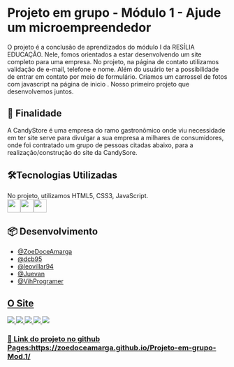 # Projeto em grupo - Módulo 1 - Ajude um microempreendedor

O projeto é a conclusão de aprendizados do módulo I da RESÍLIA EDUCAÇÃO. Nele, fomos orientados a estar desenvolvendo um site completo para uma empresa. No projeto, na página de contato utilizamos validação de e-mail, telefone e nome. Além do usuário ter a possibilidade de entrar em contato por meio de formulário. Criamos um carrossel de fotos com javascript na página de inicio . Nosso primeiro projeto que desenvolvemos juntos.

<h2> 🚀 Finalidade </h2>
A CandyStore é uma empresa do ramo gastronômico onde viu necessidade em ter site serve para divulgar a sua empresa a milhares de consumidores, onde foi contratado um grupo de pessoas citadas abaixo, para a realização/construção do site da CandySore.

<h2>🛠️Tecnologias Utilizadas </h2>
No projeto, utilizamos HTML5, CSS3, JavaScript.
<div style="display:flex;flex-direction:row">
<img src="https://user-images.githubusercontent.com/65381107/196037267-fecea9a3-707c-4593-b8f2-5312e5460226.png" style=" width:30px;cursor:default">
<img src="https://user-images.githubusercontent.com/65381107/196037366-644f5ea7-3d70-4842-9e71-d44dd1788a0f.png" style=" width:30px;cursor:default">
<img src="https://user-images.githubusercontent.com/65381107/196037868-0db149ff-301a-4162-a36a-73577f5c4302.png" style=" width:30px;cursor:default">
</div>
<h2> 📦 Desenvolvimento</h2>
<ul>
  <li><a href="https://github.com/ZoeDoceAmarga">@ZoeDoceAmarga</li>
  <li><a href="https://github.com/dcb95">@dcb95</li>
  <li><a href="https://github.com/leovillar94">@leovillar94</li>
  <li><a href="https://github.com/Juevan">@Juevan</li>
  <li><a href="https://github.com/VihProgramer">@VihProgramer</li>
</ul>

<h2> O Site </h2>
<img src="https://user-images.githubusercontent.com/65381107/196015269-4e437564-6913-4bab-b790-4de02c6836eb.png">
<img src="https://user-images.githubusercontent.com/65381107/196015271-afb06e9c-2e17-4d95-9a41-14bc692f72ff.png">
<img src="https://user-images.githubusercontent.com/65381107/196015273-b182e5fd-7929-43c4-b03a-59d72298162b.png">
<img src="https://user-images.githubusercontent.com/65381107/196015326-1b0078da-c356-46d9-bbac-cde192c533f5.png">
<img src="https://user-images.githubusercontent.com/65381107/196015272-a224e2ad-d375-40dd-a563-92dae9ff0c6b.png">




<h3>📌 Link do projeto no github Pages:https://zoedoceamarga.github.io/Projeto-em-grupo-Mod.1/</h3>


